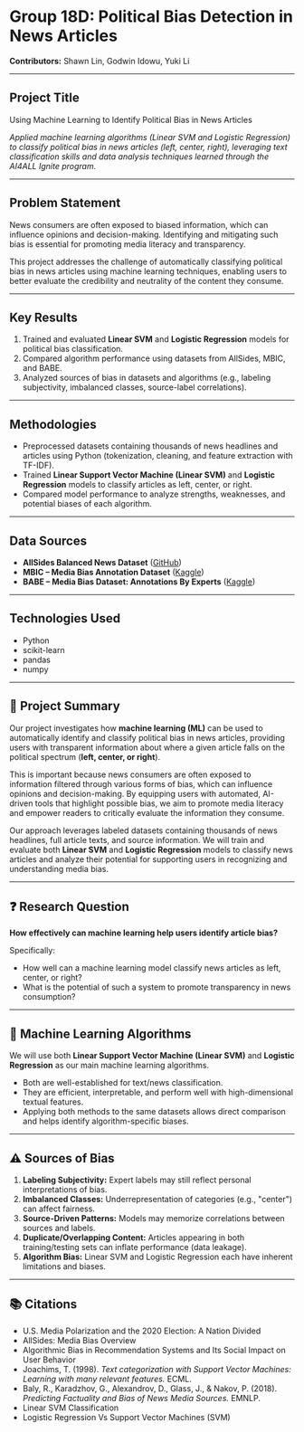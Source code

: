 # Group 18D: Political Bias Detection in News Articles

**Contributors:** Shawn Lin, Godwin Idowu, Yuki Li

---

## Project Title

Using Machine Learning to Identify Political Bias in News Articles

_Applied machine learning algorithms (Linear SVM and Logistic Regression) to classify political bias in news articles (left, center, right), leveraging text classification skills and data analysis techniques learned through the AI4ALL Ignite program._

---

## Problem Statement

News consumers are often exposed to biased information, which can influence opinions and decision-making. Identifying and mitigating such bias is essential for promoting media literacy and transparency.

This project addresses the challenge of automatically classifying political bias in news articles using machine learning techniques, enabling users to better evaluate the credibility and neutrality of the content they consume.

---

## Key Results

1. Trained and evaluated **Linear SVM** and **Logistic Regression** models for political bias classification.
2. Compared algorithm performance using datasets from AllSides, MBIC, and BABE.
3. Analyzed sources of bias in datasets and algorithms (e.g., labeling subjectivity, imbalanced classes, source-label correlations).

---

## Methodologies

- Preprocessed datasets containing thousands of news headlines and articles using Python (tokenization, cleaning, and feature extraction with TF-IDF).
- Trained **Linear Support Vector Machine (Linear SVM)** and **Logistic Regression** models to classify articles as left, center, or right.
- Compared model performance to analyze strengths, weaknesses, and potential biases of each algorithm.

---

## Data Sources

- **AllSides Balanced News Dataset** ([GitHub](https://github.com))
- **MBIC – Media Bias Annotation Dataset** ([Kaggle](https://www.kaggle.com))
- **BABE – Media Bias Dataset: Annotations By Experts** ([Kaggle](https://www.kaggle.com))

---

## Technologies Used

- Python
- scikit-learn
- pandas
- numpy

---

## 📖 Project Summary

Our project investigates how **machine learning (ML)** can be used to automatically identify and classify political bias in news articles, providing users with transparent information about where a given article falls on the political spectrum (**left, center, or right**).

This is important because news consumers are often exposed to information filtered through various forms of bias, which can influence opinions and decision-making. By equipping users with automated, AI-driven tools that highlight possible bias, we aim to promote media literacy and empower readers to critically evaluate the information they consume.

Our approach leverages labeled datasets containing thousands of news headlines, full article texts, and source information. We will train and evaluate both **Linear SVM** and **Logistic Regression** models to classify news articles and analyze their potential for supporting users in recognizing and understanding media bias.

---

## ❓ Research Question

**How effectively can machine learning help users identify article bias?**

Specifically:

- How well can a machine learning model classify news articles as left, center, or right?
- What is the potential of such a system to promote transparency in news consumption?

---

## 🤖 Machine Learning Algorithms

We will use both **Linear Support Vector Machine (Linear SVM)** and **Logistic Regression** as our main machine learning algorithms.

- Both are well-established for text/news classification.
- They are efficient, interpretable, and perform well with high-dimensional textual features.
- Applying both methods to the same datasets allows direct comparison and helps identify algorithm-specific biases.

---

## ⚠️ Sources of Bias

1. **Labeling Subjectivity:** Expert labels may still reflect personal interpretations of bias.
2. **Imbalanced Classes:** Underrepresentation of categories (e.g., "center") can affect fairness.
3. **Source-Driven Patterns:** Models may memorize correlations between sources and labels.
4. **Duplicate/Overlapping Content:** Articles appearing in both training/testing sets can inflate performance (data leakage).
5. **Algorithm Bias:** Linear SVM and Logistic Regression each have inherent limitations and biases.

---

## 📚 Citations

- U.S. Media Polarization and the 2020 Election: A Nation Divided
- AllSides: Media Bias Overview
- Algorithmic Bias in Recommendation Systems and Its Social Impact on User Behavior
- Joachims, T. (1998). _Text categorization with Support Vector Machines: Learning with many relevant features._ ECML.
- Baly, R., Karadzhov, G., Alexandrov, D., Glass, J., & Nakov, P. (2018). _Predicting Factuality and Bias of News Media Sources._ EMNLP.
- Linear SVM Classification
- Logistic Regression Vs Support Vector Machines (SVM)
